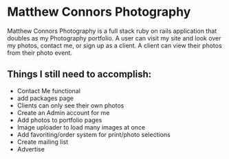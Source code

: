 # Matthew Connors Photography

Matthew Connors Photography is a full stack ruby on rails application that doubles as my Photography portfolio.  A user can visit my site and look over my photos, contact me, or sign up as a client.  A client can view their photos from their photo event.


## Things I still need to accomplish:

* Contact Me functional
* add packages page
* Clients can only see their own photos
* Create an Admin account for me
* Add photos to portfolio pages
* Image uploader to load many images at once
* Add favoriting/order system for print/photo selections
* Create mailing list
* Advertise
